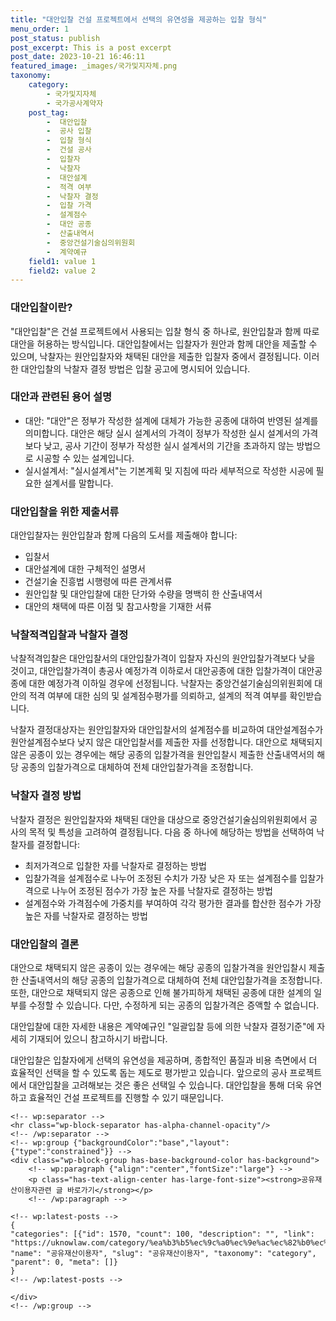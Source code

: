 ```yaml
---
title: "대안입찰 건설 프로젝트에서 선택의 유연성을 제공하는 입찰 형식"
menu_order: 1
post_status: publish
post_excerpt: This is a post excerpt
post_date: 2023-10-21 16:46:11
featured_image: _images/국가및지자체.png
taxonomy:
    category:
        - 국가및지자체
        - 국가공사계약자
    post_tag:
        -  대안입찰
        -  공사 입찰
        -  입찰 형식
        -  건설 공사
        -  입찰자
        -  낙찰자
        -  대안설계
        -  적격 여부
        -  낙찰자 결정
        -  입찰 가격
        -  설계점수
        -  대안 공종
        -  산출내역서
        -  중앙건설기술심의위원회
        -  계약예규
    field1: value 1
    field2: value 2
---
```



### 대안입찰이란?

"대안입찰"은 건설 프로젝트에서 사용되는 입찰 형식 중 하나로, 원안입찰과 함께 따로 대안을 허용하는 방식입니다. 대안입찰에서는 입찰자가 원안과 함께 대안을 제출할 수 있으며, 낙찰자는 원안입찰자와 채택된 대안을 제출한 입찰자 중에서 결정됩니다. 이러한 대안입찰의 낙찰자 결정 방법은 입찰 공고에 명시되어 있습니다.

### 대안과 관련된 용어 설명

- 대안: "대안"은 정부가 작성한 설계에 대체가 가능한 공종에 대하여 반영된 설계를 의미합니다. 대안은 해당 실시 설계서의 가격이 정부가 작성한 실시 설계서의 가격보다 낮고, 공사 기간이 정부가 작성한 실시 설계서의 기간을 초과하지 않는 방법으로 시공할 수 있는 설계입니다.
- 실시설계서: "실시설계서"는 기본계획 및 지침에 따라 세부적으로 작성한 시공에 필요한 설계서를 말합니다.

### 대안입찰을 위한 제출서류

대안입찰자는 원안입찰과 함께 다음의 도서를 제출해야 합니다:
- 입찰서
- 대안설계에 대한 구체적인 설명서
- 건설기술 진흥법 시행령에 따른 관계서류
- 원안입찰 및 대안입찰에 대한 단가와 수량을 명백히 한 산출내역서
- 대안의 채택에 따른 이점 및 참고사항을 기재한 서류

### 낙찰적격입찰과 낙찰자 결정

낙찰적격입찰은 대안입찰서의 대안입찰가격이 입찰자 자신의 원안입찰가격보다 낮을 것이고, 대안입찰가격이 총공사 예정가격 이하로서 대안공종에 대한 입찰가격이 대안공종에 대한 예정가격 이하일 경우에 선정됩니다. 낙찰자는 중앙건설기술심의위원회에 대안의 적격 여부에 대한 심의 및 설계점수평가를 의뢰하고, 설계의 적격 여부를 확인받습니다.

낙찰자 결정대상자는 원안입찰자와 대안입찰서의 설계점수를 비교하여 대안설계점수가 원안설계점수보다 낮지 않은 대안입찰서를 제출한 자를 선정합니다. 대안으로 채택되지 않은 공종이 있는 경우에는 해당 공종의 입찰가격을 원안입찰시 제출한 산출내역서의 해당 공종의 입찰가격으로 대체하여 전체 대안입찰가격을 조정합니다.

### 낙찰자 결정 방법

낙찰자 결정은 원안입찰자와 채택된 대안을 대상으로 중앙건설기술심의위원회에서 공사의 목적 및 특성을 고려하여 결정됩니다. 다음 중 하나에 해당하는 방법을 선택하여 낙찰자를 결정합니다:
- 최저가격으로 입찰한 자를 낙찰자로 결정하는 방법
- 입찰가격을 설계점수로 나누어 조정된 수치가 가장 낮은 자 또는 설계점수를 입찰가격으로 나누어 조정된 점수가 가장 높은 자를 낙찰자로 결정하는 방법
- 설계점수와 가격점수에 가중치를 부여하여 각각 평가한 결과를 합산한 점수가 가장 높은 자를 낙찰자로 결정하는 방법

### 대안입찰의 결론

대안으로 채택되지 않은 공종이 있는 경우에는 해당 공종의 입찰가격을 원안입찰시 제출한 산출내역서의 해당 공종의 입찰가격으로 대체하여 전체 대안입찰가격을 조정합니다. 또한, 대안으로 채택되지 않은 공종으로 인해 불가피하게 채택된 공종에 대한 설계의 일부를 수정할 수 있습니다. 다만, 수정하게 되는 공종의 입찰가격은 증액할 수 없습니다.

대안입찰에 대한 자세한 내용은 계약예규인 "일괄입찰 등에 의한 낙찰자 결정기준"에 자세히 기재되어 있으니 참고하시기 바랍니다.

대안입찰은 입찰자에게 선택의 유연성을 제공하며, 종합적인 품질과 비용 측면에서 더 효율적인 선택을 할 수 있도록 돕는 제도로 평가받고 있습니다. 앞으로의 공사 프로젝트에서 대안입찰을 고려해보는 것은 좋은 선택일 수 있습니다. 대안입찰을 통해 더욱 유연하고 효율적인 건설 프로젝트를 진행할 수 있기 때문입니다.

    <!-- wp:separator -->
    <hr class="wp-block-separator has-alpha-channel-opacity"/>
    <!-- /wp:separator -->
    <!-- wp:group {"backgroundColor":"base","layout":{"type":"constrained"}} -->
    <div class="wp-block-group has-base-background-color has-background">
        <!-- wp:paragraph {"align":"center","fontSize":"large"} -->
        <p class="has-text-align-center has-large-font-size"><strong>공유재산이용자관련 글 바로가기</strong></p>
        <!-- /wp:paragraph -->
        
    <!-- wp:latest-posts -->
    {
    "categories": [{"id": 1570, "count": 100, "description": "", "link": "https://uknowlaw.com/category/%ea%b3%b5%ec%9c%a0%ec%9e%ac%ec%82%b0%ec%9d%b4%ec%9a%a9%ec%9e%90/", "name": "공유재산이용자", "slug": "공유재산이용자", "taxonomy": "category", "parent": 0, "meta": []}
    }
    <!-- /wp:latest-posts -->
    
    </div>
    <!-- /wp:group -->
    